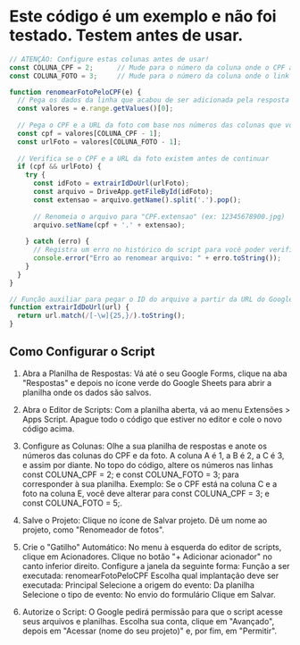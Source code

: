 # Este código é um exemplo e não foi testado. Testem antes de usar.

```js
// ATENÇÃO: Configure estas colunas antes de usar!
const COLUNA_CPF = 2;      // Mude para o número da coluna onde o CPF aparece (A=1, B=2, C=3, etc.)
const COLUNA_FOTO = 3;     // Mude para o número da coluna onde o link da foto aparece

function renomearFotoPeloCPF(e) {
  // Pega os dados da linha que acabou de ser adicionada pela resposta do formulário
  const valores = e.range.getValues()[0];
  
  // Pega o CPF e a URL da foto com base nos números das colunas que você configurou
  const cpf = valores[COLUNA_CPF - 1];
  const urlFoto = valores[COLUNA_FOTO - 1];
  
  // Verifica se o CPF e a URL da foto existem antes de continuar
  if (cpf && urlFoto) {
    try {
      const idFoto = extrairIdDoUrl(urlFoto);
      const arquivo = DriveApp.getFileById(idFoto);
      const extensao = arquivo.getName().split('.').pop();
      
      // Renomeia o arquivo para "CPF.extensao" (ex: 12345678900.jpg)
      arquivo.setName(cpf + '.' + extensao);
      
    } catch (erro) {
      // Registra um erro no histórico do script para você poder verificar se algo deu errado
      console.error("Erro ao renomear arquivo: " + erro.toString());
    }
  }
}

// Função auxiliar para pegar o ID do arquivo a partir da URL do Google Drive
function extrairIdDoUrl(url) {
  return url.match(/[-\w]{25,}/).toString();
}
```

## Como Configurar o Script

1. Abra a Planilha de Respostas:
Vá até o seu Google Forms, clique na aba "Respostas" e depois no ícone verde do Google Sheets para abrir a planilha onde os dados são salvos.

2. Abra o Editor de Scripts:
Com a planilha aberta, vá ao menu Extensões > Apps Script.
Apague todo o código que estiver no editor e cole o novo código acima.

3. Configure as Colunas:
Olhe a sua planilha de respostas e anote os números das colunas do CPF e da foto. A coluna A é 1, a B é 2, a C é 3, e assim por diante.
No topo do código, altere os números nas linhas const COLUNA_CPF = 2; e const COLUNA_FOTO = 3; para corresponder à sua planilha.
Exemplo: Se o CPF está na coluna C e a foto na coluna E, você deve alterar para const COLUNA_CPF = 3; e const COLUNA_FOTO = 5;.

4. Salve o Projeto:
Clique no ícone de Salvar projeto. Dê um nome ao projeto, como "Renomeador de fotos".

5. Crie o "Gatilho" Automático:
No menu à esquerda do editor de scripts, clique em Acionadores.
Clique no botão "+ Adicionar acionador" no canto inferior direito.
Configure a janela da seguinte forma:
Função a ser executada: renomearFotoPeloCPF
Escolha qual implantação deve ser executada: Principal
Selecione a origem do evento: Da planilha
Selecione o tipo de evento: No envio do formulário
Clique em Salvar.

6. Autorize o Script:
O Google pedirá permissão para que o script acesse seus arquivos e planilhas.
Escolha sua conta, clique em "Avançado", depois em "Acessar (nome do seu projeto)" e, por fim, em "Permitir".
